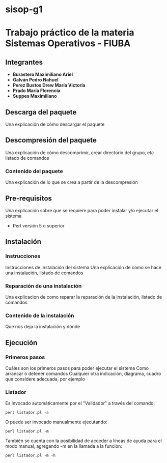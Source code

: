 # sisop-g1 

# Trabajo práctico de la materia Sistemas Operativos - FIUBA

## Integrantes

* **Burastero Maximiliano Ariel**
* **Galván Pedro Nahuel**
* **Perez Bustos Drew María Victoria**
* **Prado María Florencia**
* **Suppes Maximiliano**


## Descarga del paquete

Una explicación de cómo descargar el paquete

## Descompresión del paquete

Una explicación de cómo descomprimir, crear directorio del grupo, etc
listado de comandos

### Contenido del paquete

Una explicación de lo que se crea a partir de la descompresión

## Pre-requisitos

Una explicación sobre que se requiere para poder instalar y/o ejecutar el sistema 

* Perl versión 5 o superior


## Instalación

### Instrucciones

Instrucciones de instalación del sistema 
Una explicación de como se hace una instalación, listado de comandos

### Reparación de una instalación

Una explicacion de como reparar la reparación de la instalación, listado de comandos

### Contenido de la instalación

Que nos deja la instalación y dónde

## Ejecución

### Primeros pasos

Cuáles son los primeros pasos para poder ejecutar el sistema
Como arrancar o detener comandos 
Cualquier otra indicación, diagrama, cuadro que considere adecuada, por ejemplo

### Listador

Es invocado automáticamente por el "Validador" a través del comando:

```
perl listador.pl -a
```
O puede ser invocado manualmente ejecutando:

```
perl listador.pl -m
```

También se cuenta con la posibilidad de acceder a líneas de ayuda para el modo manual, agregando -m en la llamada a la funcion:


```
perl listador.pl -m -h
```

